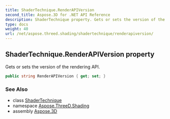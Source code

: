 ```yaml
---
title: ShaderTechnique.RenderAPIVersion
second_title: Aspose.3D for .NET API Reference
description: ShaderTechnique property. Gets or sets the version of the rendering API
type: docs
weight: 40
url: /net/aspose.threed.shading/shadertechnique/renderapiversion/
---
```

## ShaderTechnique.RenderAPIVersion property

Gets or sets the version of the rendering API.

```csharp
public string RenderAPIVersion { get; set; }
```

### See Also

* class [ShaderTechnique](../)
* namespace [Aspose.ThreeD.Shading](../../../aspose.threed.shading/)
* assembly [Aspose.3D](../../../)


